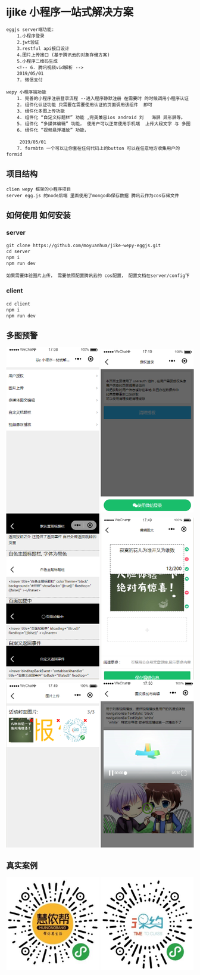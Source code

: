 # ijike 小程序一站式解决方案

    eggjs server端功能:
        1.小程序登录
        2.jwt验证
        3.restful api接口设计
        4.图片上传接口 (基于腾讯云的对象存储方案)
        5.小程序二维码生成
        <!-- 6. 腾讯视频vid解析 -->
        2019/05/01
        7. 微信支付

    wepy 小程序端功能
        1. 完善的小程序注册登录流程 --进入程序静默注册 在需要时 的时候调用小程序认证
        2. 组件化认证功能 只需要在需要使用认证的页面调用该组件  即可
        3. 组件化多图上传功能 
        4. 组件化 “自定义标题栏” 功能 ,完美兼容ios android 刘   海屏 异形屏等。
        5. 组件化 “多媒体编辑” 功能， 使用户可以正常使用手机端  上传大段文字 与 多图
        6. 组件化 “视频悬浮播放” 功能， 

         2019/05/01
        7. formbtn 一个可以让你套在任何代码上的button 可以在任意地方收集用户的 formid 


## 项目结构

    clien wepy 框架的小程序项目
    server egg.js 的node后端 里面使用了mongodb保存数据 腾讯云作为cos存储文件



##  如何使用 如何安装

### server

    
    git clone https://github.com/moyuanhua/jike-wepy-eggjs.git
    cd server
    npm i 
    npm run dev
    
    如果需要体验图片上传， 需要依照配置腾讯云的 cos配置， 配置文档在server/config下
    

### client    


    cd client
    npm i
    npm run dev
    



    

## 多图预警
<img src="./img/cover.png" width="250" height="" alt="封面"></img>
<img src="./img/auth.png" width="250" height="" alt="认证"></img>
<img src="./img/title.png" width="250" height="" alt="标题"></img>
<img src="./img/medie.png" width="250" height="" alt="多媒体"></img>
<img src="./img/upload.png" width="250" height="" alt="上传"></img>
<img src="./img/video.png" width="250" height="" alt="视频"></img>

## 真实案例
<img src="./img/123.jpg" width="250" height="" alt="上传"></img>
<img src="./img/456.jpg" width="250" height="" alt="视频"></img>
    